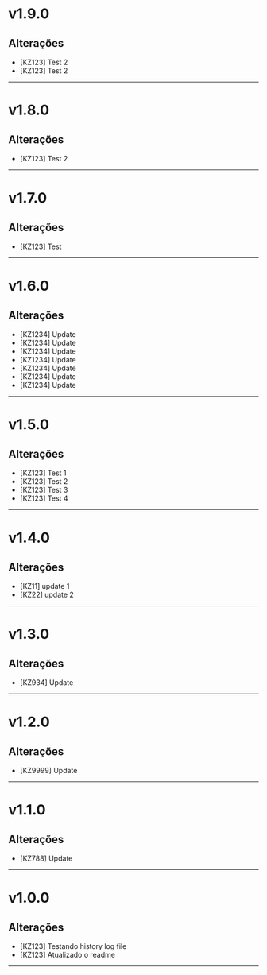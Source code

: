 # v1.9.0

## Alterações
- [KZ123] Test 2
- [KZ123] Test 2
---

# v1.8.0

## Alterações
- [KZ123] Test 2
---

# v1.7.0

## Alterações
- [KZ123] Test
---

# v1.6.0

## Alterações
- [KZ1234] Update
- [KZ1234] Update
- [KZ1234] Update
- [KZ1234] Update
- [KZ1234] Update
- [KZ1234] Update
- [KZ1234] Update
---

# v1.5.0

## Alterações
- [KZ123] Test 1
- [KZ123] Test 2
- [KZ123] Test 3
- [KZ123] Test 4
---

# v1.4.0

## Alterações
- [KZ11] update 1
- [KZ22] update 2
---

# v1.3.0

## Alterações
- [KZ934] Update
---


# v1.2.0

## Alterações
- [KZ9999] Update
---


# v1.1.0

## Alterações
- [KZ788] Update
---


# v1.0.0

## Alterações
- [KZ123] Testando history log file
- [KZ123] Atualizado o readme

---